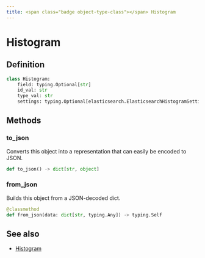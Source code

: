 ```yaml
---
title: <span class="badge object-type-class"></span> Histogram
---
```

# <span class="badge object-type-class"></span> Histogram

## Definition

```python
class Histogram:
    field: typing.Optional[str]
    id_val: str
    type_val: str
    settings: typing.Optional[elasticsearch.ElasticsearchHistogramSettings]
```
## Methods

### <span class="badge object-method"></span> to_json

Converts this object into a representation that can easily be encoded to JSON.

```python
def to_json() -> dict[str, object]
```

### <span class="badge object-method"></span> from_json

Builds this object from a JSON-decoded dict.

```python
@classmethod
def from_json(data: dict[str, typing.Any]) -> typing.Self
```

## See also

 * <span class="badge builder"></span> [Histogram](./builder-Histogram.md)

